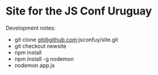 Site for the JS Conf Uruguay
====

Development notes: 

* git clone git@github.com:jsconfuy/site.git
* git checkout newsite
* npm install
* npm install -g nodemon
* nodemon app.js